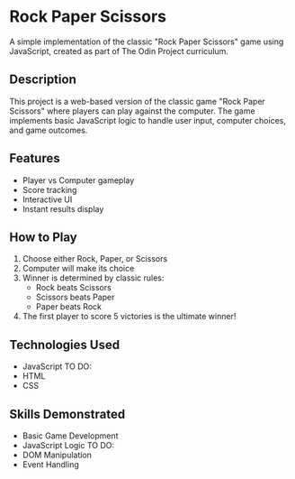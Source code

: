 # Rock Paper Scissors

A simple implementation of the classic "Rock Paper Scissors" game using JavaScript, created as part of The Odin Project curriculum.

## Description

This project is a web-based version of the classic game "Rock Paper Scissors" where players can play against the computer. The game implements basic JavaScript logic to handle user input, computer choices, and game outcomes.

## Features

- Player vs Computer gameplay
- Score tracking
- Interactive UI
- Instant results display

## How to Play

1. Choose either Rock, Paper, or Scissors
2. Computer will make its choice
3. Winner is determined by classic rules:
    - Rock beats Scissors
    - Scissors beats Paper
    - Paper beats Rock
4. The first player to score 5 victories is the ultimate winner!

## Technologies Used

- JavaScript
TO DO:
- HTML
- CSS

## Skills Demonstrated

- Basic Game Development
- JavaScript Logic
TO DO:
- DOM Manipulation
- Event Handling